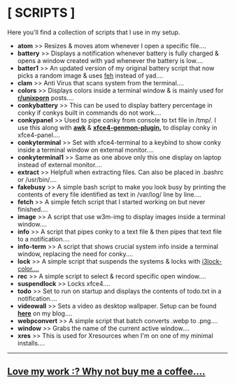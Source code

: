 # [ SCRIPTS ]

Here you'll find a collection of scripts that I use in my setup.

+ **atom** >> Resizes & moves atom whenever I open a specific file....
+ **battery** >> Displays a notification whenever battery is fully charged & opens a window created with yad whenever the battery is low....
+ **batter1** >> An updated version of my original battery script that now picks a random image & uses [feh](https://wiki.archlinux.org/index.php/feh) instead of yad....
+ **clam** >> Anti Virus that scans system from the terminal....
+ **colors** >> Displays colors inside a terminal window & is mainly used for [**r/unixporn**](https://www.reddit.com/r/unixporn/) posts....
+ **conkybattery** >> This can be used to display battery percentage in conky if conkys built in commands do not work....
+ **conkypanel** >> Used to pipe conky from console to txt file in /tmp/. I use this along with [**awk**](https://linux.die.net/man/1/awk) & [**xfce4-genmon-plugin.**](https://goodies.xfce.org/projects/panel-plugins/xfce4-genmon-plugin) to display conky in xfce4-panel....
+ **conkyterminal** >> Set with xfce4-terminal to a keybind to show conky inside a terminal window on external monitor....
+ **conkyterminal1** >> Same as one above only this one display on laptop instead of external monitor....
+ **extract** >> Helpfull when extracting files. Can also be placed in .bashrc or /usr/bin/....
+ **fakebusy** >> A simple bash script to make you look busy by printing the contents of every file identified as text in /var/log/ line by line....
+ **fetch** >> A simple fetch script that I started working on but never finished....
+ **image** >> A script that use w3m-img to display images inside a terminal window....
+ **info** >> A script that pipes conky to a text file & then pipes that text file to a notification....
+ **info-term** >> A script that shows crucial system info inside a terminal window, replacing the need for conky....
+ **lock** >> A simple script that suspends the systems & locks with [i3lock-color....](https://github.com/Raymo111/i3lock-color)
+ **rec** >> A simple script to select & record specific open window....
+ **suspendlock** >> Locks xfce4....
+ **todo** >> Set to run on startup and displays the contents of todo.txt in a notification....
+ **videowall** >> Sets a video as desktop wallpaper. Setup can be found [**here**](https://furycd001.github.io/video-as-desktop-wallpaper/) on my blog....
+ **webpconvert** >> A simple script that batch converts .webp to .png....
+ **window** >> Grabs the name of the current active window....
+ **xres** >> This is used for Xresources when I'm on one of my minimal installs....

----

## [Love my work :? Why not buy me a coffee....](https://paypal.me/furycd001?locale.x=en_GB)
